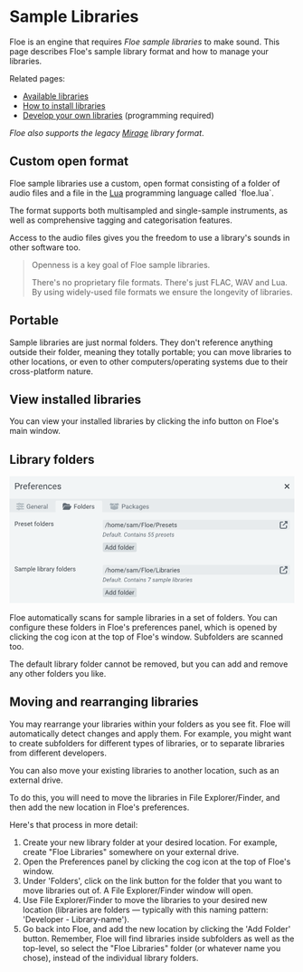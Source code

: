 <!--
SPDX-FileCopyrightText: 2024 Sam Windell
SPDX-License-Identifier: GPL-3.0-or-later
-->

# Sample Libraries

Floe is an engine that requires _Floe sample libraries_ to make sound. This page describes Floe's sample library format and how to manage your libraries.

Related pages:
- [Available libraries](../packages/available-packages.md)
- [How to install libraries](../packages/install-packages.md)
- [Develop your own libraries](../develop/develop-libraries.md) (programming required)

_Floe also supports the legacy [Mirage](../about-the-project/mirage.md) library format_.

## Custom open format

Floe sample libraries use a custom, open format consisting of a folder of audio files and a file in the [Lua](https://en.wikipedia.org/wiki/Lua_(programming_language)) programming language called `floe.lua`. 

The format supports both multisampled and single-sample instruments, as well as comprehensive tagging and categorisation features.

Access to the audio files gives you the freedom to use a library's sounds in other software too.

> Openness is a key goal of Floe sample libraries. 
> 
> There's no proprietary file formats. There's just FLAC, WAV and Lua. By using widely-used file formats we ensure the longevity of libraries.


## Portable

Sample libraries are just normal folders. They don't reference anything outside their folder, meaning they totally portable; you can move libraries to other locations, or even to other computers/operating systems due to their cross-platform nature.


## View installed libraries

You can view your installed libraries by clicking the <i class="fa fa-info-circle"></i> info button on Floe's main window.


## Library folders

![Folder Preferences GUI](../images/folder-preferences.png)

Floe automatically scans for sample libraries in a set of folders. You can configure these folders in Floe's preferences panel, which is opened by clicking the <i class="fa fa-cog"></i> cog icon at the top of Floe's window. Subfolders are scanned too.

The default library folder cannot be removed, but you can add and remove any other folders you like.

## Moving and rearranging libraries

You may rearrange your libraries within your folders as you see fit. Floe will automatically detect changes and apply them. For example, you might want to create subfolders for different types of libraries, or to separate libraries from different developers.

You can also move your existing libraries to another location, such as an external drive. 

To do this, you will need to move the libraries in File Explorer/Finder, and then add the new location in Floe's preferences.

Here's that process in more detail:
1. Create your new library folder at your desired location. For example, create "Floe Libraries" somewhere on your external drive.
1. Open the Preferences panel by clicking the <i class="fa fa-cog"></i> cog icon at the top of Floe's window.
1. Under 'Folders', click on the <i class="fa fa-external-link"></i> link button for the folder that you want to move libraries out of. A File Explorer/Finder window will open.
1. Use File Explorer/Finder to move the libraries to your desired new location (libraries are folders — typically with this naming pattern: 'Developer - Library-name').
1. Go back into Floe, and add the new location by clicking the 'Add Folder' button. Remember, Floe will find libraries inside subfolders as well as the top-level, so select the "Floe Libraries" folder (or whatever name you chose), instead of the individual library folders.
